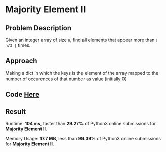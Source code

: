 # Majority Element II

## Problem Description

Given an integer array of size `n`, find all elements that appear more than `⌊ n/3 ⌋` times.

## Approach

Making a dict in which the keys is the element of the array mapped to the number of occurences of that number as value (initially 0)

## Code [Here](./main.py)

## Result

Runtime: **104 ms**, faster than **29.27%** of Python3 online submissions for **Majority Element II**.

Memory Usage: **17.7 MB**, less than **99.39%** of Python3 online submissions for **Majority Element II**.